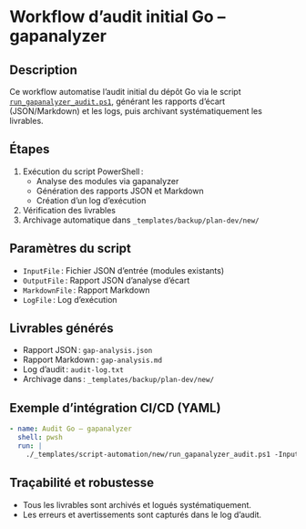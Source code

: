# Workflow d’audit initial Go – gapanalyzer

## Description
Ce workflow automatise l’audit initial du dépôt Go via le script [`run_gapanalyzer_audit.ps1`](./run_gapanalyzer_audit.ps1), générant les rapports d’écart (JSON/Markdown) et les logs, puis archivant systématiquement les livrables.

## Étapes
1. Exécution du script PowerShell :
   - Analyse des modules via gapanalyzer
   - Génération des rapports JSON et Markdown
   - Création d’un log d’exécution
2. Vérification des livrables
3. Archivage automatique dans `_templates/backup/plan-dev/new/`

## Paramètres du script
- `InputFile` : Fichier JSON d’entrée (modules existants)
- `OutputFile` : Rapport JSON d’analyse d’écart
- `MarkdownFile` : Rapport Markdown
- `LogFile` : Log d’exécution

## Livrables générés
- Rapport JSON : `gap-analysis.json`
- Rapport Markdown : `gap-analysis.md`
- Log d’audit : `audit-log.txt`
- Archivage dans : `_templates/backup/plan-dev/new/`

## Exemple d’intégration CI/CD (YAML)
```yaml
- name: Audit Go – gapanalyzer
  shell: pwsh
  run: |
    ./_templates/script-automation/new/run_gapanalyzer_audit.ps1 -InputFile modules.json -OutputFile gap-analysis.json -MarkdownFile gap-analysis.md -LogFile audit-log.txt
```

## Traçabilité et robustesse
- Tous les livrables sont archivés et logués systématiquement.
- Les erreurs et avertissements sont capturés dans le log d’audit.